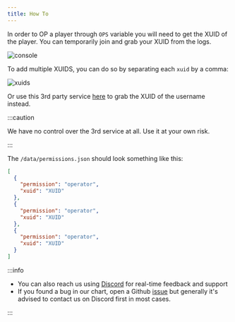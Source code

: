 ```yaml
---
title: How To
---
```


In order to OP a player through `OPS` variable you will need to get the XUID of the player. You can temporarily join and grab your XUID from the logs.

![console](./imgs/console.png)

To add multiple XUIDS, you can do so by separating each `xuid` by a comma:

![xuids](./imgs/xuids.png)

Or use this 3rd party service [here](https://www.cxkes.me/xbox/xuid) to grab the XUID of the username instead.

:::caution

We have no control over the 3rd service at all. Use it at your own risk.

:::

The `/data/permissions.json` should look something like this:

```json
[
  {
    "permission": "operator",
    "xuid": "XUID"
  },
  {
    "permission": "operator",
    "xuid": "XUID"
  },
  {
    "permission": "operator",
    "xuid": "XUID"
  }
]
```

:::info

- You can also reach us using [Discord](https://discord.gg/tVsPTHWTtr) for real-time feedback and support
- If you found a bug in our chart, open a Github [issue](https://github.com/truecharts/apps/issues/new/choose) but generally it's advised to contact us on Discord first in most cases.

:::

